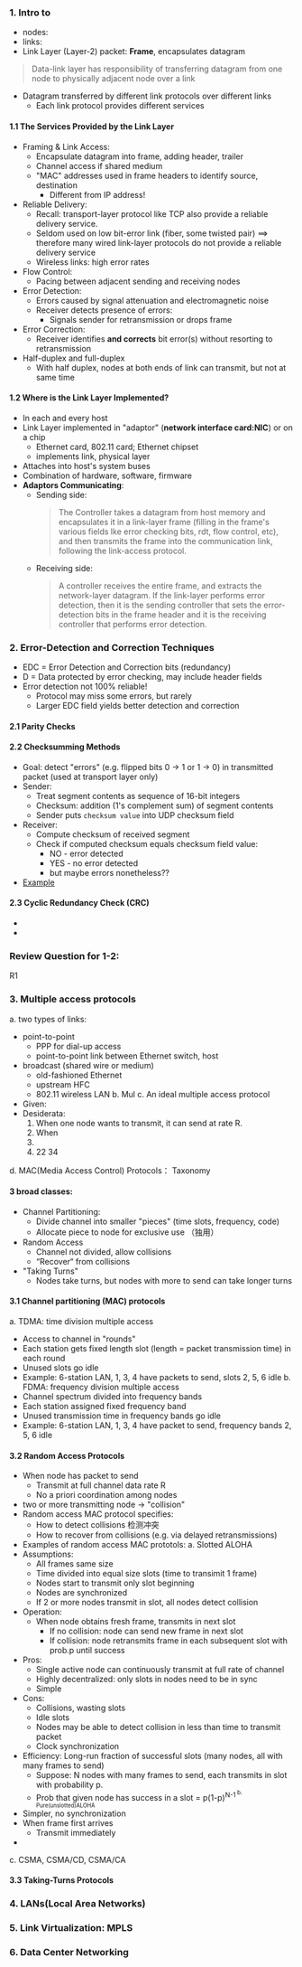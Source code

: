 ### 1. Intro to
* nodes:
* links:
* Link Layer (Layer-2) packet: **Frame**, encapsulates datagram
> Data-link layer has responsibility of transferring datagram from one node to physically adjacent node over a link
* Datagram transferred by different link protocols over different links
  * Each link protocol provides different services
#### 1.1 The Services Provided by the Link Layer
* Framing & Link Access: 
  * Encapsulate datagram into frame, adding header, trailer
  * Channel access if shared medium
  * "MAC" addresses used in frame headers to identify source, destination
    * Different from IP address!
* Reliable Delivery:
  * Recall: transport-layer protocol like TCP also provide a reliable delivery service.
  * Seldom used on low bit-error link (fiber, some twisted pair) ==> therefore many wired link-layer protocols do not provide a reliable delivery service
  * Wireless links: high error rates
* Flow Control:
  * Pacing between adjacent sending and receiving nodes
* Error Detection:
  * Errors caused by signal attenuation and electromagnetic noise
  * Receiver detects presence of errors:
    * Signals sender for retransmission or drops frame
* Error Correction:
  * Receiver identifies **and corrects** bit error(s) without resorting to retransmission
* Half-duplex and full-duplex
  * With half duplex, nodes at both ends of link can transmit, but not at same time

#### 1.2 Where is the Link Layer Implemented?
* In each and every host
* Link Layer implemented in "adaptor" (**network interface card:NIC**) or on a chip
  * Ethernet card, 802.11 card; Ethernet chipset
  * implements link, physical layer
* Attaches into host's system buses
* Combination of hardware, software, firmware
* **Adaptors Communicating**:
  * Sending side:
    > The Controller takes a datagram from host memory and encapsulates it in a link-layer frame (filling in the frame's various fields lke error checking bits, rdt, flow control, etc), and then transmits the frame into the communication link, following the link-access protocol. 
  * Receiving side:
    > A controller receives the entire frame, and extracts the network-layer datagram. If the link-layer performs error detection, then it is the sending controller that sets the error-detection bits in the frame header and it is the receiving controller that performs error detection.
    
### 2. Error-Detection and Correction Techniques
* EDC = Error Detection and Correction bits (redundancy)
* D = Data protected by error checking, may include header fields
* Error detection not 100% reliable!
  * Protocol may miss some errors, but rarely
  * Larger EDC field yields better detection and correction
#### 2.1 Parity Checks
#### 2.2 Checksumming Methods
* Goal: detect "errors" (e.g. flipped bits 0 -> 1 or 1 -> 0) in transmitted packet (used at transport layer only)
* Sender:
  * Treat segment contents as sequence of 16-bit integers
  * Checksum: addition (1's complement sum) of segment contents
  * Sender puts `checksum value` into UDP checksum field
* Receiver:
  * Compute checksum of received segment
  * Check if computed checksum equals checksum field value:
    * NO - error detected
    * YES - no error detected
    * but maybe errors nonetheless??
* [Example](https://en.wikibooks.org/wiki/Communication_Networks/TCP_and_UDP_Protocols/UDP#Checksum_Calculation)
#### 2.3 Cyclic Redundancy Check (CRC)
* 
*

### Review Question for 1-2:
R1
### 3. Multiple access protocols 
a. two types of links:
- point-to-point
  * PPP for dial-up access
  * point-to-point link between Ethernet switch, host
- broadcast (shared wire or medium)
  * old-fashioned Ethernet
  * upstream HFC
  * 802.11 wireless LAN
b. Mul
c. An ideal multiple access protocol
- Given: 
- Desiderata:
  1.  When one node wants to transmit, it can send at rate R.  
  2. When  
  3.  
  4.  22   34
  
d. MAC(Media Access Control) Protocols： Taxonomy
#### 3 broad classes:
* Channel Partitioning:
  * Divide channel into smaller "pieces" (time slots, frequency, code)
  * Allocate piece to node for exclusive use （独用）
* Random Access
  * Channel not divided, allow collisions
  * “Recover“ from collisions
* "Taking Turns"
  * Nodes take turns, but nodes with more to send can take longer turns

#### 3.1 Channel partitioning (MAC) protocols
a. TDMA: time division multiple access
- Access to channel in "rounds"
- Each station gets fixed length slot (length = packet transmission time) in each round
- Unused slots go idle
- Example: 6-station LAN, 1, 3, 4 have packets to send, slots 2, 5, 6 idle
b. FDMA: frequency division multiple access
- Channel spectrum divided into frequency bands
- Each station assigned fixed frequency band
- Unused transmission time in frequency bands go idle
- Example: 6-station LAN, 1, 3, 4 have packet to send, frequency bands 2, 5, 6 idle 

#### 3.2 Random Access Protocols
- When node has packet to send
  * Transmit at full channel data rate R
  * No a priori coordination among nodes
- two or more transmitting node -> "collision"
- Random access MAC protocol specifies:
  * How to detect collisions 检测冲突
  * How to recover from collisions (e.g. via delayed retransmissions)
- Examples of random access MAC prototols:
a. Slotted ALOHA
- Assumptions:
  * All frames same size
  * Time divided into equal size slots (time to transimit 1 frame)
  * Nodes start to transmit only slot beginning
  * Nodes are synchronized
  * If 2 or more nodes transmit in slot, all nodes detect collision
- Operation:
  * When node obtains fresh frame, transmits in next slot
    * If no collision: node can send new frame in next slot
    * If collision: node retransmits frame in each subsequent slot with prob.p until success
- Pros:
  * Single active node can continuously transmit at full rate of channel
  * Highly decentralized: only slots in nodes need to be in sync
  * Simple
- Cons:
  * Collisions, wasting slots
  * Idle slots
  * Nodes may be able to detect collision in less than time to transmit packet
  * Clock synchronization
- Efficiency: Long-run fraction of successful slots (many nodes, all with many frames to send)
  * Suppose: N nodes with many frames to send, each transmits in slot with probability p.
  * Prob that given node has success in a slot = p(1-p)<sup>N-1<sup>
b. Pure(unslotted)ALOHA
- Simpler, no synchronization
- When frame first arrives
  * Transmit immediately
-
c. CSMA, CSMA/CD, CSMA/CA
#### 3.3 Taking-Turns Protocols


### 4. LANs(Local Area Networks)


### 5. Link Virtualization: MPLS
### 6. Data Center Networking
